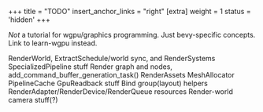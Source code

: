 +++
title = "TODO"
insert_anchor_links = "right"
[extra]
weight = 1
status = 'hidden'
+++

_Not_ a tutorial for wgpu/graphics programming. Just bevy-specific concepts. Link to learn-wgpu instead.

RenderWorld, ExtractSchedule/world sync, and RenderSystems
SpecializedPipeline stuff
Render graph and nodes, add_command_buffer_generation_task()
RenderAssets
MeshAllocator
PipelineCache
GpuReadback stuff
Bind group(layout) helpers
RenderAdapter/RenderDevice/RenderQueue resources
Render-world camera stuff(?)

